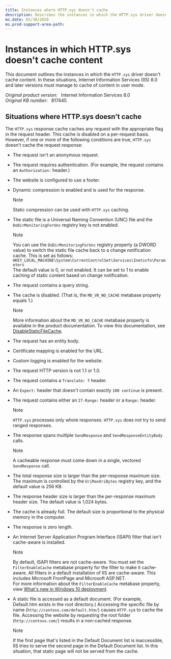 ```yaml
---
title: Instances where HTTP.sys doesn't cache
description: Describes the instances in which the HTTP.sys driver doesn't cache content.
ms.date: 03/30/2020
ms.prod-support-area-path: 
---
```

# Instances in which HTTP.sys doesn't cache content

This document outlines the instances in which the `HTTP.sys` driver doesn't cache content. In these situations, Internet Information Services (IIS) 8.0 and later versions must manage to cache of content in user mode.

_Original product version:_ &nbsp; Internet Information Services 8.0  
_Original KB number:_ &nbsp; 817445

## Situations where HTTP.sys doesn't cache

The `HTTP.sys` response cache caches any request with the appropriate flag in the request header. This cache is disabled on a per-request basis. However, if one or more of the following conditions are true, `HTTP.sys` doesn't cache the request response:

- The request isn't an anonymous request.
- The request requires authentication. (For example, the request contains an `Authorization:` header.)
- The website is configured to use a footer.
- Dynamic compression is enabled and is used for the response.

    > [!NOTE]
    > Static compression can be used with `HTTP.sys` caching.

- The static file is a Universal Naming Convention (UNC) file and the `DoDirMonitoringForUnc` registry key is not enabled.

    > [!NOTE]
    >  You can use the `DoDirMonitoringForUnc` registry property (a DWORD value) to switch the static file cache back to a change notification cache. This is set as follows:  `HKEY_LOCAL_MACHINE\System\CurrentControlSet\Services\Inetinfo\Parameters`  
    > The default value is 0, or not enabled. It can be set to 1 to enable caching of static content based on change notification.
- The request contains a query string.
- The cache is disabled. (That is, the `MD_VR_NO_CACHE` metabase property equals 1.)

    > [!NOTE]
    > More information about the `MD_VR_NO_CACHE` metabase property is available in the product documentation. To view this documentation, see [DisableStaticFileCache](/previous-versions/iis/6.0-sdk/ms524754(v=vs.90)).

- The request has an entity body.
- Certificate mapping is enabled for the URL.
- Custom logging is enabled for the website.
- The request HTTP version is not 1.1 or 1.0.
- The request contains a `Translate: f` header.
- An `Expect:` header that doesn't contain exactly `100 continue` is present.
- The request contains either an `If-Range:` header or a `Range:` header.

    > [!NOTE]
    > `HTTP.sys` processes only whole responses. `HTTP.sys` does not try to send ranged responses.

- The response spans multiple `SendResponse` and `SendResponseEntityBody` calls.

    > [!NOTE]
    > A cacheable response must come down in a single, vectored `SendResponse` call.

- The total response size is larger than the per-response maximum size. The maximum is controlled by the `UriMaxUriBytes` registry key, and the default value is 256 KB.

- The response header size is larger than the per-response maximum header size. The default value is 1,024 bytes.

- The cache is already full. The default size is proportional to the physical memory in the computer.

- The response is zero length.

- An Internet Server Application Program Interface (ISAPI) filter that isn't cache-aware is installed.

    > [!NOTE]
    > By default, ISAPI filters are not cache-aware. You must set the `FilterEnableCache` metabase property for the filter to make it cache-aware. All filters in a default installation of IIS are cache-aware. This includes Microsoft FrontPage and Microsoft ASP.NET.  
    For more information about the `FilterEnableCache` metabase property, view [What's new in Windows 10 deployment](/windows/deployment/deploy-whats-new).

- A static file is accessed as a default document. (For example, Default.htm exists in the root directory.) Accessing the specific file by name (`http://contoso.com/default.htm/`) causes `HTTP.sy`s to cache the file. Accessing the website by requesting the root folder (`http://contoso.com/`) results in a non-cached response.

    > [!NOTE]
    >  If the first page that's listed in the Default Document list is inaccessible, IIS tries to serve the second page in the Default Document list. In this situation, that static page will not be served from the cache.
